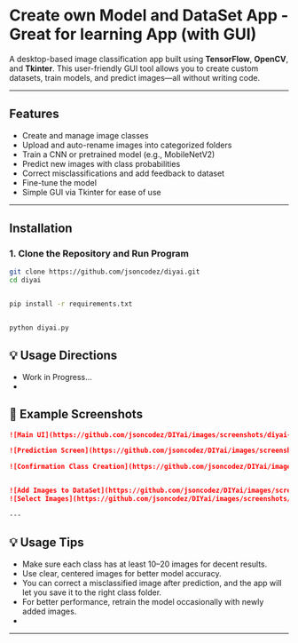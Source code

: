 # ​​ Create own Model and DataSet App - Great for learning App (with GUI)

A desktop-based image classification app built using **TensorFlow**, **OpenCV**, and **Tkinter**. This user-friendly GUI tool allows you to create custom datasets, train models, and predict images—all without writing code.

---

##  Features

- Create and manage image classes
- Upload and auto-rename images into categorized folders
- Train a CNN or pretrained model (e.g., MobileNetV2)
- Predict new images with class probabilities
- Correct misclassifications and add feedback to dataset
- Fine-tune the model
- Simple GUI via Tkinter for ease of use

---

##  Installation

### 1. Clone the Repository and Run Program
```bash
git clone https://github.com/jsoncodez/diyai.git
cd diyai


pip install -r requirements.txt


python diyai.py
```


## 💡 Usage Directions

- Work in Progress... 
-


## 📸 Example Screenshots

```markdown
![Main UI](https://github.com/jsoncodez/DIYai/images/screenshots/diyai-ui.png)<img width="507" height="461" alt="diyai-ui" src="https://github.com/user-attachments/assets/90dfb716-1c10-4a96-bf4a-b56aef31abe2" />

![Prediction Screen](https://github.com/jsoncodez/DIYai/images/screenshots/diyai-createclass.png)<img width="307" height="239" alt="diyai-selectclass" src="https://github.com/user-attachments/assets/4cd0451b-2f82-4123-ac24-f1b31eb4df21" />

![Confirmation Class Creation](https://github.com/jsoncodez/DIYai/images/screenshots/diyai-createclassconfirm.png)<img width="290" height="204" alt="diyai-createclassconfirm" src="https://github.com/user-attachments/assets/8fc542fa-6529-451e-aa6a-32917da61ba0" />


![Add Images to DataSet](https://github.com/jsoncodez/DIYai/images/screenshots/diyai-selectclass.png)
![Select Images](https://github.com/jsoncodez/DIYai/images/screenshots/diyai-selectphotos.png)

---

```


## 💡 Usage Tips

- Make sure each class has at least 10–20 images for decent results.
- Use clear, centered images for better model accuracy.
- You can correct a misclassified image after prediction, and the app will let you save it to the right class folder.
- For better performance, retrain the model occasionally with newly added images.
- 

---

